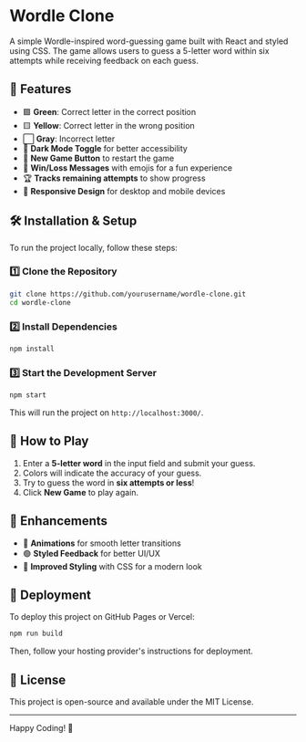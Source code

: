 # Wordle Clone

A simple Wordle-inspired word-guessing game built with React and styled using CSS. The game allows users to guess a 5-letter word within six attempts while receiving feedback on each guess.

## 🚀 Features
- 🟩 **Green**: Correct letter in the correct position
- 🟨 **Yellow**: Correct letter in the wrong position
- ⬜ **Gray**: Incorrect letter
- 🌙 **Dark Mode Toggle** for better accessibility
- 🔄 **New Game Button** to restart the game
- 🎉 **Win/Loss Messages** with emojis for a fun experience
- 🏆 **Tracks remaining attempts** to show progress
- 📱 **Responsive Design** for desktop and mobile devices

## 🛠️ Installation & Setup
To run the project locally, follow these steps:

### 1️⃣ Clone the Repository
```sh
git clone https://github.com/yourusername/wordle-clone.git
cd wordle-clone
```

### 2️⃣ Install Dependencies
```sh
npm install
```

### 3️⃣ Start the Development Server
```sh
npm start
```
This will run the project on `http://localhost:3000/`.

## 📌 How to Play
1. Enter a **5-letter word** in the input field and submit your guess.
2. Colors will indicate the accuracy of your guess.
3. Try to guess the word in **six attempts or less**!
4. Click **New Game** to play again.

## 🎨 Enhancements
- 🏁 **Animations** for smooth letter transitions
- 🟢 **Styled Feedback** for better UI/UX
- 🎨 **Improved Styling** with CSS for a modern look

## 📌 Deployment
To deploy this project on GitHub Pages or Vercel:
```sh
npm run build
```
Then, follow your hosting provider's instructions for deployment.

## 📜 License
This project is open-source and available under the MIT License.

---

Happy Coding! 🚀
